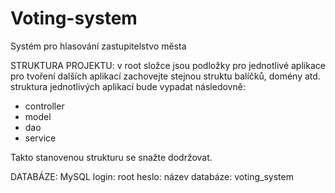 # Voting-system
Systém pro hlasování zastupitelstvo města

STRUKTURA PROJEKTU:
v root složce jsou podložky pro jednotlivé aplikace
pro tvoření dalších aplikací zachovejte stejnou struktu balíčků, domény atd.
struktura jednotlivých aplikací bude vypadat následovně:

- controller
- model
- dao
- service

Takto stanovenou strukturu se snažte dodržovat. 

DATABÁZE: MySQL
login: root
heslo: 
název databáze: voting_system

